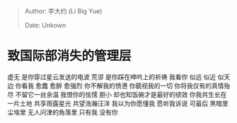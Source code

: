 > Author: 李大约 (Li Big Yue)
>
> Date: Unkown

# 致国际部消失的管理层

虚无 是你穿过星云发送的电波
荒谬 是你踩在呻吟上的祈祷
我看你 似远 似近 似天边
你看我 愈蠢 愈醉 愈强烈
你不解我的愤懑
你藐视我的一切
你将我仅有的真情殆尽 不留它一丝余温
我恨你的怯懦 胆小 
却也知饭碗才是最好的绩效
你我共生长在一片土地
共享雨露星光 共望浩瀚汪洋
我以为你愿懂我 愿听我诉说 
可最后
黑暗里 尘埃里 无人问津的角落里
只有我
没有你